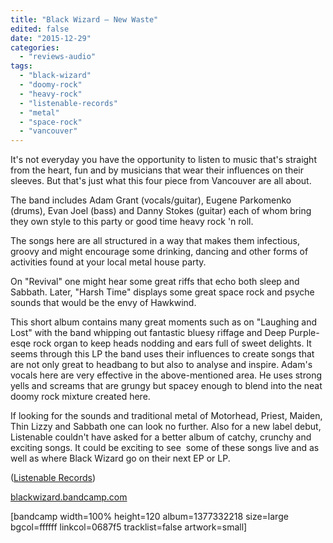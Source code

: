 ```yaml
---
title: "Black Wizard – New Waste"
edited: false
date: "2015-12-29"
categories:
  - "reviews-audio"
tags:
  - "black-wizard"
  - "doomy-rock"
  - "heavy-rock"
  - "listenable-records"
  - "metal"
  - "space-rock"
  - "vancouver"
---
```


It's not everyday you have the opportunity to listen to music that's straight from the heart, fun and by musicians that wear their influences on their sleeves. But that's just what this four piece from Vancouver are all about.

The band includes Adam Grant (vocals/guitar), Eugene Parkomenko (drums), Evan Joel (bass) and Danny Stokes (guitar) each of whom bring they own style to this party or good time heavy rock 'n roll.

The songs here are all structured in a way that makes them infectious, groovy and might encourage some drinking, dancing and other forms of activities found at your local metal house party.

On "Revival" one might hear some great riffs that echo both sleep and Sabbath. Later, "Harsh Time" displays some great space rock and psyche sounds that would be the envy of Hawkwind.

This short album contains many great moments such as on "Laughing and Lost" with the band whipping out fantastic bluesy riffage and Deep Purple-esqe rock organ to keep heads nodding and ears full of sweet delights. It seems through this LP the band uses their influences to create songs that are not only great to headbang to but also to analyse and inspire. Adam's vocals here are very effective in the above-mentioned area. He uses strong yells and screams that are grungy but spacey enough to blend into the neat doomy rock mixture created here.

If looking for the sounds and traditional metal of Motorhead, Priest, Maiden, Thin Lizzy and Sabbath one can look no further. Also for a new label debut, Listenable couldn't have asked for a better album of catchy, crunchy and exciting songs. It could be exciting to see  some of these songs live and as well as where Black Wizard go on their next EP or LP.

([Listenable Records](http://www.listenable.net/))

[blackwizard.bandcamp.com](https://blackwizard.bandcamp.com/)

\[bandcamp width=100% height=120 album=1377332218 size=large bgcol=ffffff linkcol=0687f5 tracklist=false artwork=small\]
